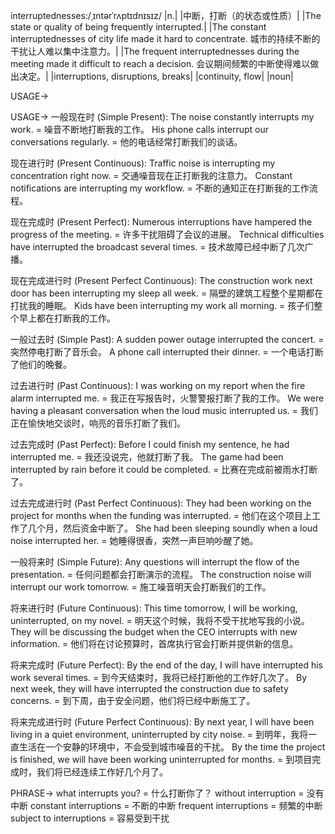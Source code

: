 interruptednesses:/ˌɪntərˈrʌptɪdnɪsɪz/
|n.|
|中断，打断（的状态或性质）|
|The state or quality of being frequently interrupted.|
|The constant interruptednesses of city life made it hard to concentrate.  城市的持续不断的干扰让人难以集中注意力。|
|The frequent interruptednesses during the meeting made it difficult to reach a decision. 会议期间频繁的中断使得难以做出决定。|
|interruptions, disruptions, breaks|
|continuity, flow|
|noun|


USAGE->

USAGE->
一般现在时 (Simple Present):
The noise constantly interrupts my work. = 噪音不断地打断我的工作。
His phone calls interrupt our conversations regularly. = 他的电话经常打断我们的谈话。


现在进行时 (Present Continuous):
Traffic noise is interrupting my concentration right now. = 交通噪音现在正打断我的注意力。
Constant notifications are interrupting my workflow. = 不断的通知正在打断我的工作流程。


现在完成时 (Present Perfect):
Numerous interruptions have hampered the progress of the meeting. =  许多干扰阻碍了会议的进展。
Technical difficulties have interrupted the broadcast several times. =  技术故障已经中断了几次广播。


现在完成进行时 (Present Perfect Continuous):
The construction work next door has been interrupting my sleep all week. = 隔壁的建筑工程整个星期都在打扰我的睡眠。
Kids have been interrupting my work all morning. = 孩子们整个早上都在打断我的工作。


一般过去时 (Simple Past):
A sudden power outage interrupted the concert. = 突然停电打断了音乐会。
A phone call interrupted their dinner. = 一个电话打断了他们的晚餐。


过去进行时 (Past Continuous):
I was working on my report when the fire alarm interrupted me. = 我正在写报告时，火警警报打断了我的工作。
We were having a pleasant conversation when the loud music interrupted us. = 我们正在愉快地交谈时，响亮的音乐打断了我们。


过去完成时 (Past Perfect):
Before I could finish my sentence, he had interrupted me. = 我还没说完，他就打断了我。
The game had been interrupted by rain before it could be completed. = 比赛在完成前被雨水打断了。


过去完成进行时 (Past Perfect Continuous):
They had been working on the project for months when the funding was interrupted. = 他们在这个项目上工作了几个月，然后资金中断了。
She had been sleeping soundly when a loud noise interrupted her. = 她睡得很香，突然一声巨响吵醒了她。


一般将来时 (Simple Future):
Any questions will interrupt the flow of the presentation. = 任何问题都会打断演示的流程。
The construction noise will interrupt our work tomorrow. =  施工噪音明天会打断我们的工作。


将来进行时 (Future Continuous):
This time tomorrow, I will be working, uninterrupted, on my novel. = 明天这个时候，我将不受干扰地写我的小说。
They will be discussing the budget when the CEO interrupts with new information. = 他们将在讨论预算时，首席执行官会打断并提供新的信息。


将来完成时 (Future Perfect):
By the end of the day, I will have interrupted his work several times. = 到今天结束时，我将已经打断他的工作好几次了。
By next week, they will have interrupted the construction due to safety concerns. = 到下周，由于安全问题，他们将已经中断施工了。


将来完成进行时 (Future Perfect Continuous):
By next year, I will have been living in a quiet environment, uninterrupted by city noise. = 到明年，我将一直生活在一个安静的环境中，不会受到城市噪音的干扰。
By the time the project is finished, we will have been working uninterrupted for months. = 到项目完成时，我们将已经连续工作好几个月了。



PHRASE->
what interrupts you? = 什么打断你了？
without interruption =  没有中断
constant interruptions =  不断的中断
frequent interruptions = 频繁的中断
subject to interruptions =  容易受到干扰
